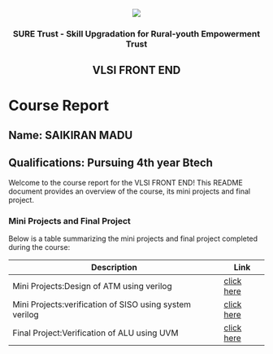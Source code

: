 <!-- PROJECT LOGO -->
<br />

<div align="center">
   <img src='https://user-images.githubusercontent.com/73131499/166115643-d3187f47-d38f-41b2-ae42-5ecbbc60de14.png' />


<h3 align="center">SURE Trust - Skill Upgradation for Rural-youth Empowerment Trust</h3>
  <h2>VLSI FRONT END</h2>
</div>

# Course Report

## Name: SAIKIRAN MADU

## Qualifications: Pursuing 4th year Btech

Welcome to the course report for the VLSI FRONT END! This README document provides an overview of the course, its mini projects and final project.

### Mini Projects and Final Project

Below is a table summarizing the mini projects and final project completed during the course:

| Description                               | Link                                    |
|-------------------------------------------|-----------------------------------------|
| Mini Projects:Design of ATM using verilog | [click here](https://github.com/sure-trust/G15-VLSI_Frontend/tree/main/Mini%20Projects/Sai%20Kiran/ATM) 
| Mini Projects:verification of SISO using system verilog | [click here](https://github.com/sure-trust/G15-VLSI_Frontend/tree/main/Mini%20Projects/Sai%20Kiran/SISO)
| Final Project:Verification of ALU using UVM| [click here](https://github.com/sure-trust/G15-VLSI_Frontend/tree/main/Final%20Capstone%20Project/Sai%20Kiran/ALU)                         |
